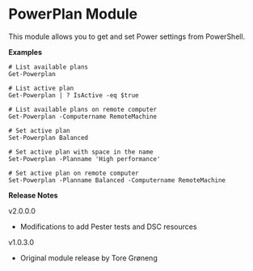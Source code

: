 # PowerPlan Module

This module allows you to get and set Power settings from PowerShell.

**Examples**

    # List available plans
    Get-Powerplan
    
    # List active plan
    Get-Powerplan | ? IsActive -eq $true
    
    # List available plans on remote computer
    Get-Powerplan -Computername RemoteMachine
    
    # Set active plan
    Set-Powerplan Balanced
    
    # Set active plan with space in the name
    Set-Powerplan -Planname 'High performance'
    
    # Set active plan on remote computer
    Set-Powerplan -Planname Balanced -Computername RemoteMachine

**Release Notes**

v2.0.0.0
* Modifications to add Pester tests and DSC resources

v1.0.3.0
* Original module release by Tore Grøneng